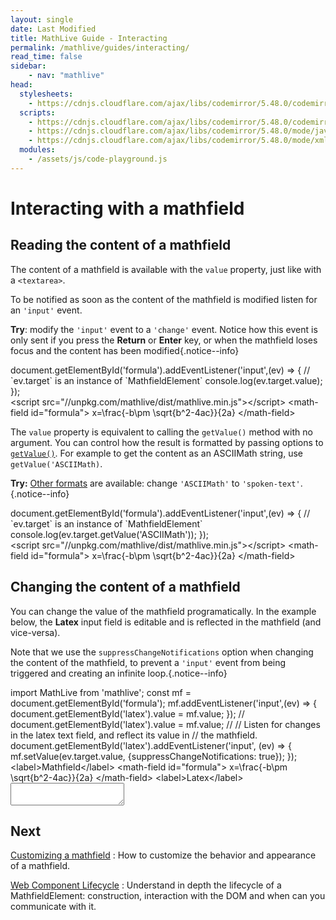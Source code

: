 ```yaml
---
layout: single
date: Last Modified
title: MathLive Guide - Interacting
permalink: /mathlive/guides/interacting/
read_time: false
sidebar:
    - nav: "mathlive"
head:
  stylesheets:
    - https://cdnjs.cloudflare.com/ajax/libs/codemirror/5.48.0/codemirror.min.css
  scripts:
    - https://cdnjs.cloudflare.com/ajax/libs/codemirror/5.48.0/codemirror.min.js
    - https://cdnjs.cloudflare.com/ajax/libs/codemirror/5.48.0/mode/javascript/javascript.min.js
    - https://cdnjs.cloudflare.com/ajax/libs/codemirror/5.48.0/mode/xml/xml.min.js
  modules:
    - /assets/js/code-playground.js
---
```

<script>
    moduleMap = {
        mathlive: "//unpkg.com/mathlive/dist/mathlive.mjs",
        "html-to-image": "///assets/js/html-to-image.js",
    };
</script>


# Interacting with a mathfield

## Reading the content of a mathfield

The content of a mathfield is available with the `value` property, just like 
with a `<textarea>`.

To be notified as soon as the content of the mathfield is modified listen for 
an `'input'` event.

**Try**: modify the `'input'` event to a `'change'` event. Notice how this event
is only sent if you press the **Return** or **Enter** key, or when the mathfield
loses focus and the content has been modified{.notice--info}

<code-playground layout="stack" class="m-lg w-full-lg">
    <div slot="javascript">document.getElementById('formula').addEventListener('input',(ev) => {
    // `ev.target` is an instance of `MathfieldElement`
    console.log(ev.target.value);
});</div>
    <div slot="html">&lt;script src="//unpkg.com/mathlive/dist/mathlive.min.js"&gt;&lt;/script&gt;
&lt;math-field id="formula"&gt;
    x=\frac{-b\pm \sqrt{b^2-4ac}}{2a}
&lt;/math-field&gt;</div>
</code-playground>

The `value` property is equivalent to calling the `getValue()` method with 
no argument. You can control how the result is formatted by passing options to [`getValue()`](/docs/mathlive/#(%22mathfield-element%22%3Amodule).(MathfieldElement%3Aclass).(getValue%3Ainstance)).
For example to get the content as an ASCIIMath string, use `getValue('ASCIIMath)`.

**Try:** [Other formats](/docs/mathlive/#(%22mathfield%22%3Amodule).(OutputFormat%3Atype)) are available: change `'ASCIIMath'` to `'spoken-text'`.{.notice--info}

<code-playground layout="stack" class="m-lg w-full-lg">
    <div slot="javascript">document.getElementById('formula').addEventListener('input',(ev) => {
    // `ev.target` is an instance of `MathfieldElement`
    console.log(ev.target.getValue('ASCIIMath'));
});</div>
    <div slot="html">&lt;script src="//unpkg.com/mathlive/dist/mathlive.min.js"&gt;&lt;/script&gt;
&lt;math-field id="formula"&gt;
    x=\frac{-b\pm \sqrt{b^2-4ac}}{2a}
&lt;/math-field&gt;</div>
</code-playground>


## Changing the content of a mathfield

You can change the value of the mathfield programatically. In the example 
below, the **Latex** input field is editable and is reflected in the mathfield 
(and vice-versa).

Note that we use the `suppressChangeNotifications` option when
changing the content of the mathfield, to prevent a `'input'` event from being 
triggered and creating an infinite loop.{.notice--info}


<code-playground layout="stack" class="m-lg w-full-lg">
    <div slot="javascript">import MathLive from 'mathlive';
const mf = document.getElementById('formula');
mf.addEventListener('input',(ev) => {
    document.getElementById('latex').value = mf.value;
});
//
document.getElementById('latex').value = mf.value;
//
// Listen for changes in the latex text field, and reflect its value in 
// the mathfield.
document.getElementById('latex').addEventListener('input', (ev) => {
    mf.setValue(ev.target.value, {suppressChangeNotifications: true});
});
</div>
<div slot="html">&lt;label&gt;Mathfield&lt;/label&gt;
&lt;math-field id="formula"&gt;
x=\frac{-b\pm \sqrt{b^2-4ac}}{2a}
&lt;/math-field&gt;                
&lt;label&gt;Latex&lt;/label&gt;
<textarea class="output" id="latex" autocapitalize="off" autocomplete="off"
autocorrect="off" spellcheck="false"></textarea></textarea>
</div>
</code-playground>



</section>



<!-- Intercepting navigate out of and multiple fields -->

<!-- MathfieldListeners --> 

<!-- $insert() -->


<!-- ## Applying styling -->
<!-- applyStyle -->

<!-- ## Performing editing commands -->


## Next

<a href="/mathlive/guides/customizing">Customizing a mathfield<span><i class="fas fa-chevron-right navigation"></i><span></span></a>
:    How to customize the behavior and appearance of a mathfield.

<a href="/mathlive/guides/lifecycle">Web Component Lifecycle<span><i class="fas fa-chevron-right navigation"></i><span></span></a>
:    Understand in depth the lifecycle of a MathfieldElement: construction, 
interaction with the DOM and when can you communicate with it.
